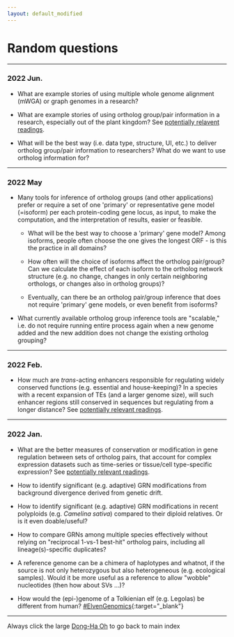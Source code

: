 ```yaml
---
layout: default_modified
---
```


# Random questions

___
### 2022 Jun.

- What are example stories of using multiple whole genome alignment (mWGA) or graph genomes in a research?

- What are example stories of using ortholog group/pair information in a research, especially out of the plant kingdom? See [potentially relavent readings](relevant_3.md).

- What will be the best way (i.e. data type, structure, UI, etc.) to deliver ortholog group/pair information to researchers?  What do we want to use ortholog information for?  

___
### 2022 May

- Many tools for inference of ortholog groups (and other applications) prefer or require a set of one 'primary' or representative gene model (=isoform) per each protein-coding gene locus, as input, to make the computation, and the interpretation of results, easier or feasible. 

	- What will be the best way to choose a 'primary' gene model? Among isoforms, people often choose the one gives the longest ORF - is this the practice in all domains?

	- How often will the choice of isoforms affect the ortholog pair/group?  Can we calculate the effect of each isoform to the ortholog network structure (e.g. no change, changes in only certain neighboring orthologs, or changes also in ortholog groups)?

	- Eventually, can there be an ortholog pair/group inference that does not require 'primary' gene models, or even benefit from isoforms?

- What currently available ortholog group inference tools are "scalable," i.e. do not require running entire process again when a new genome added and the new addition does not change the existing ortholog grouping?

___
### 2022 Feb.

- How much are _trans_-acting enhancers responsible for regulating widely conserved functions (e.g. essential and house-keeping)? In a species with a recent expansion of TEs (and a larger genome size), will such enhancer regions still conserved in sequences but regulating from a longer distance? See [potentially relevant readings](relevant_2.md).

___
### 2022 Jan.

- What are the better measures of conservation or modification in gene regulation between sets of ortholog pairs, that account for complex expression datasets such as time-series or tissue/cell type-specific expression? See [potentially relevant readings](relevant_1.md).

- How to identify significant (e.g. adaptive) GRN modifications from background divergence derived from genetic drift.

- How to identify significant (e.g. adaptive) GRN modifications in recent polyploids (e.g. _Camelina sativa_) compared to their diploid relatives. Or is it even doable/useful?

- How to compare GRNs among multiple species effectively without relying on "reciprocal 1-vs-1 best-hit" ortholog pairs, including all lineage(s)-specific duplicates?

- A reference genome can be a chimera of haplotypes and whatnot, if the source is not only heterozygous but also heterogeneous (e.g. ecological samples). Would it be more useful as a reference to allow "wobble" nucleotides (then how about SVs ...)?

- How would the (epi-)genome of a Tolkienian elf (e.g. Legolas) be different from human? [#ElvenGenomics](https://twitter.com/inspirace/status/1467178107018915846?s=20){:target="_blank"}

___
Always click the large [Dong-Ha Oh](index.md) to go back to main index
